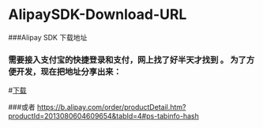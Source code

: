 # AlipaySDK-Download-URL
###Alipay SDK 下载地址


### 需要接入支付宝的快捷登录和支付，网上找了好半天才找到 。 为了方便开发，现在把地址分享出来：
#[下载](https://b.alipay.com/order/productDetail.htm?productId=2013080604609654&tabId=4#ps-tabinfo-hash)


###或者
<https://b.alipay.com/order/productDetail.htm?productId=2013080604609654&tabId=4#ps-tabinfo-hash>
